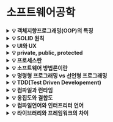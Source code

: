 # 소프트웨어공학

<details>
<summary><strong>💡 객체지향프로그래밍(OOP)의 특징</strong></summary>
    객체 지향 프로그래밍은 컴퓨터 프로그래밍 패러다임 중 하나로, 프로그래밍에서 필요한 데이터를 추상화시켜 상태와 행위를 가진 객체를 만들고 그 객체들 간의 유기적인 상호작용을 통해 로직을 구성하는 프로그래밍 방법이다. <br/><br/>
<strong>객체지향 프로그래밍의 특징</strong>
  <ul>
    <li>추상화 : "공통의" 속성이나 기능을 묶어 이름을 붙이는 것
		<ul>
      <li>여기서 말하는 추상화는 추상 클래스나 추상 클래스가 갖는 추상 메서드를 의미하기보다는 클래스를 설계하는 것 자체를 의미한다.</li>				</ul>
    <li>캡슐화 : 기능과 특성의 모음을 "클래스"라는 "캡슐"에 분류해서 넣는 것</li>
    	<ul>
        <li>캡슐화의 목적 2가지
          <ol>
            <li>코드를 재수정 없이 재활용하는 것</li>
            <li>접근 제어자를 통한 정보 은닉</li>
          </ol>
        </li>
    	</ul>
    </li>
  	<li>상속 : 부모클래스의 속성과 기능을 그대로 이어받아 사용할 수 있게 하고 기능의 일부분을 변경해야 할 경우 상속 받은 자식클래스에서 해당 기능만 다시 수정(정의)하여 사용할 수 있게 하는 것</li>
  	<li>다형성 : 하나의 변수명, 함수명 등이 상황에 따라 다른 의미로 해석될 수 있다.
      <ul>
        <li>즉 오버라이딩(Overriding), 오버로딩(Overloading)이 가능하다는 이야기이다. 
          <ol>
            <li>오버라이딩 : 부모클래스의 메서드와 같은 이름, 매개변수를 재정의 하는 것</li>
            <li>오버로딩 : 같은 이름의 함수를 여러개 정의하고, 매개변수의 타입과 개수를 다르게 하여 매개변수에 따라 다르게 호출할 수 있게 하는 것</li>
          </ol>
    		</li>
      </ul>
  	</li>
  </ul>
</details>

<details>
<summary><strong>💡 SOLID 원칙</strong></summary>
  <ul>
    <li>SRP(Single Responsibility Principle): 단일 책임 원칙</li>
    <li>OCP(Open Closed Priciple): 개방 폐쇄 원칙</li>
    <li>LSP(Listov Substitution Priciple): 리스코프 치환 원칙</li>
    <li>ISP(Interface Segregation Principle): 인터페이스 분리 원칙</li>
    <li>DIP(Dependency Inversion Principle): 의존 역전 원칙</li>
  </ul>
</details>
<details>
<summary><strong>💡 UI와 UX</strong></summary>
  <ul>
    <li><strong>UI</strong>
      <ul>
    		<li>User Interface의 약자로 사용자가 웹이나 앱 등을 사용할 때 마주하는 디자인, 레이아웃</li>
    		<li>사용자가 사용할 때 편하게 사용할 수 있도록 만족도를 높여야 한다.</li> 
      </ul>
    </li>
    <li><strong>UX</strong>
      <ul>
    		<li>User eXercise의 약자로 사용자가 웹이나 앱 등을 사용할 때의 경험을 분석하는 것.</li>
    		<li>통계 분석 등을 통해 유저들의 특성을 알아내어 적절하게 반영해야함.</li> 
        <li>ex) A 앱은 평균 사용자의 나이가 40대 이상이니 글씨 크기를 조금 더 키워야겠다.</li>
      </ul>
    </li>
  </ul>
</details>

<details>
<summary><strong>💡 private, public, protected</strong></summary>
  <ul>
    <li>public : 모든 접근을 허용. 클래스 등 모든 외부 접근을 허용한다.</li>
    <li>private : 외부에서 접근이 불가능. 오직 클래스 내부에서만 접근할 수 있다.</li>
    <li>protected : 기본적으로 private과 같이 외부에서 접근이 불가능하지만, 상속받은 클래스의 경우에는 접근할 수 있다.</li>
  </ul>
</details>

<details>
<summary><strong>💡 프로세스란</strong></summary>
  프로세스란 소프트웨어 시스템을 구축하기 위해 수행되는 작업의 단계이다.<br/>
  프로세스는 작업 결과와 검증 조건을 명확히 정의해야 한다.<br/>
  <ul>
    <li>프로세스의 특징
    	<ul>
        <li>요구명세서, 설계문서, 코드, 프로토타입, 특정 단계를 어떻게 수행할 것인가에 대한 정의이다.</li>
				<li>단계적인 작업의 틀을 정의한 것이다.</li>
        <li>무엇을 하는가에 중점을 둔다.</li>
        <li>결과물의 표현에 대하여 언급이 없다.</li>
        <li>패러다임 독립적이어야 한다.</li>
        <li>각 단계가 다른 방법론으로도 실현 가능해야 한다.</li>
        <li>요구명세서, 설계문서, 코드, 프로토타입, 특정 단계를 어떻게 수행할 것인가에 대한 정의이다.</li>
      </ul>
    </li>
    <li>프로세스의 사례
    	<ul>
        <li>폭포수 프로세스</li>
        <li>나선형 프로세스</li>
        <li>프로토타이핑 프로세스</li>
        <li>Unified 프로세스</li>
        <li>애자일 프로세스</li>
      </ul>
    </li>
  </ul>
</details>

<details>
<summary><strong>💡 소프트웨어 방법론이란</strong></summary>
  <ul>
    <li>소프트웨어 방법론의 특징
    	<ul>
        <li>프로세스의 구체적인 구현의 이름이다.	</li>
				<li>어떻게 하는가에 중점을 둔다.</li>
        <li>결과물을 어떻게 표현하는지 표시한다.</li>
        <li>패러다임에 종속적이다.</li>
        <li>각 단계의 절차, 기술, 가이드라인을 제시한다.</li>
      </ul>
    </li>
    <li>소프트웨어 방법론의 사례
    	<ul>
        <li>구조적 분석, 설계 방법론</li>
        <li>객체지향 방법론</li>
        <li>컴포넌트</li>
        <li>애자일 방법론</li>
      </ul>
    </li>
  </ul>
</details>

<details>
<summary><strong>💡 명령형 프로그래밍 vs 선언형 프로그래밍</strong></summary>
  <ul>
    <li>명령형 프로그래밍(Imperative Programming)
    	<ul>
        <li><strong>어떻게 목적을 달성할지</strong>에 초점이 맞추어져 있고, 프로그래밍의 상태와 그것을 변경시키는 구문의 관점에서 연산을 설명하는 프로그래밍 패러다임</li>
				<li>프로그래밍에 사용된 알고리즘에 대해서는 명시되어있고 목표에 대해서는 명시되어 있지 않다. </li>
        <li>컴퓨터가 수행할 명령들을 순서대로 써내려간다.</li>
        <li>C, C++, Java 등 보통 절차형, 객체지향 언어들은 명령형 프로그래밍 언어이다.</li>
      </ul>
    </li>
    <li>선언형 프로그래밍(Declarative Programming)
    	<ul>
        <li>선언형 프로그래밍은 두 가지의 뜻으로 통용되고 있다.
        	<ol>
            <li>어떤 방법으로 해야하는지 보다는 무엇을 할지에 초점이 맞추어져있는 프로그래밍 패러디임</li>
            <li>함수형, 논리형, 제한형 프로그래밍 언어로 쓰인 경우</li>
          </ol>
        </li>
        <li>대표적인 언어로는 SQL, HTML이 있다. 예를 들어 HTML 은 무엇을 웹에 나타낼지에 대해 고민하지, 어떤 방법으로 나타낼지는 고민하지 않는다.</li>
        <li>프로그램의 목표를 명시하고 사용된 알고리즘을 명시하지는 않는다. </li>
      </ul>
    </li>
  </ul>
</details>

<details>
<summary><strong>💡 TDD(Test Driven Developement)</strong></summary>
  <ul>
    <li>TDD의 정의 
    	<ul>
        <li>TDD란 Test Driven Development의 약자로 ‘테스트 주도 개발’을 의미한다.</li>
				<li>반복 테스트를 이용한 소프트웨어 방법론으로, 작은 단위의 테스트 케이스를 작성하고 이를 통과하는 코드를 추가하는 단계를 반복하고 구현하는 것을 의미한다. </li>
        <li>짧은 개발 주기의 반복에 의존하는 개발 프로세스이고, 애자일 방법론 중 하나인 XP(eXtream Programming)의 ‘Test-First’ 개념에 기반을 두고 있다.</li>
      </ul>
    </li>
    <li>TDD의 장점
    	<ul>
        <li>높은 코드 안전성 : 짧은 주기의 테스트 코드 개발-리팩토링 단계를 거치며 끊임없이 보완하고 철저한 모듈화를 통해 종속성과 의존성이 낮은 모듈로 조합된 소프트웨어 개발을 가능하게 하여 코드의 안정성을 높일 수 있다.</li>
         <li>재설계 시간의 단축 : 설계 단계에서 테스트 시나리오를 작성하기 때문에 무엇을 만들어야하는지 정의하고 생각하는 시간을 가질 수 있어 완성도 높은 설계로 이어진다.</li>
         <li>디버깅 시간의 단축 : 자동화된 단위테스트를 통해 특정 버그를 쉽게 찾을 수 있다,</li>
      </ul>
    </li>
    <li>TDD 단점
    	<ul>
        <li>생산성 저하 : 일반적인 개발 방식보다 개발 시간이 늘어날 수 밖에 없다. </li>
      </ul>
    </li>
  </ul>
</details>

<details>
<summary><strong>💡 컴파일과 런타임</strong></summary>
  <ul>
    <li>컴파일(Compile)
    	<ul>
        <li>개발자가 프로그램을 위해 작성한 소스코드를 다른 프로그램이나 기계가 처리하기 용이한 형태로 바꾸는 과정</li>
        <li>Java, C, C++ 같은 언어들이 컴파일 언어이고, 이들은 실행(런타임)이 되기 위해서는 반드시 컴파일 과정을 거쳐야 한다. 반면 Javascript, Python 같은 스크립트 언어들은 컴파일 과정없이 기계어로 변역되는 즉시 동작하도록 되어있다.</li>
        <li>컴파일 에러 : 프로그램이 컴파일링되는 과정에서 발생하는 에러로 일반적으로 컴파일 에러 발생시 문제를 일으킨 소스코드 라인을 알 수 있다.
        	<ul>
            <li>Syntax Error, Type 체크 에러, 파일 참조 오류 등</li>
          </ul>
        </li>
      </ul>
    </li>
    <li>런타임(Runtime)
    	<ul>
        <li>컴파일 과정을 마친 컴퓨터 프로그램이 실행되고 있는 환경 또는 동작되는 동안의 시간</li>
        <li>런타임 에러 : 소스코드가 실행 가능한 프로그램으로 성공적으로 컴파일 되었으나 프로그램의 실행 중에 발생하는 형태의 오류
        	<ul>
            <li>0 나누기 오류, Null 참조 오류, 메모리 부족 오류 등</li>
          </ul>
        </li>
      </ul>
    </li>
  </ul>
</details>

<details>
<summary><strong>💡 응집도와 결합도</strong></summary>
  <ul>
    <li><strong>응집도</strong>
    	<ul>
        <li>모듈 내부가 얼마나 강한 연관성으로 이어져 있는지를 나타내는 측정치</li>
        -> 각 구성요소들이 공통의 목적을 달성하기 위해 서로 얼마나 연관되어 있는지를 나타낸다.
        <li>모듈이 하나의 임무를 수행하는 정도를 나타내는 측정치로도 활용</li>
        <li>응집도가 높을수록 좋다.</li>
      </ul>
    </li>
    <li><strong>결합도</strong>
    	<ul>
        <li>하나의 모듈과 다른 모듈들과의 연관관계를 측정한 정도</li>
        <li>결합도가 높을수록 상호연계되어 있기 때문에 모듈의 변경이 어렵다.</li>
        <li>결합도가 낮을수록 좋다.</li>
      </ul>
    </li>
  </ul>
</details>

<details>
<summary><strong>💡 컴파일언어와 인터프리터 언어</strong></summary>
  <ul>
    <li><strong>컴파일 언어</strong>
    	<ul>
        <li>컴파일러를 이용하여 사용자가 작성한 고급언어를 기계어로 바꿔 객체모듈을 만들고 이 모듈을 링크, 로드 후 실행시키는 언어</li>
        <li>고급 언어(사용자 입력) → (컴파일러를 통해) 기계어로 번역 → (링크, 로드 하며)실행</li>
        <li>장점 : 한번 컴파일 해놓으면 반복 실행 시 빠르게 실행할 수 있다.</li>
        <li>단점
        	<ul>
            <li>컴파일 하는 과정(고급언어 → 기계어)이 오래 걸린다.</li>
            <li>각 운영체제에 맞춰서 컴파일러가 다르기 때문에 범용성이 떨어진다.</li>
          </ul>
        </li>
        <li>언어 : C/C++ , Java</li>
      </ul>
    </li>
    <li><strong>인터프리터 언어</strong>
    	<ul>
        <li>컴파일러를 사용하지 않고 사용자가 작성한 고급언어를 중간과정없이 변환 후 바로 실행하는 것.</li>
        <li>고급 언어(사용자 입력) → (인터프리터를 이용해) 번역 및 실행</li>
        <li>장점
        	<ul>
        		<li>기계어로 번역을 하지 않기 때문에 실행시간이 빠르다.</li>
            <li>따로 기계어파일로 변환하지 않기 때문에 메모리를 절약한다.</li>
            <li>운영체제에 종속되지 않는다.</li>
          </ul>
        </li>
        <li>단점 : 자주 실행시켜야 할때에는 항상 실행할 때마다 번역을 해야하므로 느리다.</li>
      </ul>
    </li>
  </ul>
</details>

<details>
<summary><strong>💡 라이브러리와 프레임워크의 차이</strong></summary>
  <ul>
    <li><strong>프레임워크</strong>
    	<ul>
        <li>개발자가 보다 편하게 원하는 개발을 할 수 있게 일정한 형태나 필요한 기능을 갖춘 뼈대나 기반구조</li>
      </ul>
    </li>
    <li><strong>라이브러리</strong>
    	<ul>
        <li>단순 활용가능한 도구(모듈, 클래스 등)들의 집합.</li>
      </ul>
    </li>
    <li><strong>차이점</strong>
    	<ul>
        <li>언뜻보면 비슷해 보이지만 가장 중요한 차이는 <strong>제어의 역전(IoC, Inversion of Control)</strong>이다.</li>
        <li>프레임워크의 경우에는 <strong>사용자가 수동적</strong>으로 흐름을 따라간다.</li>
        -> 프레임워크가 짜놓은 규칙을 따라 원하는 코드를 작성한다.
        <li>라이브러리는 <strong>사용자가 능동적</strong>으로 흐름을 제어한다.</li>
        -> 개발자가 필요한 부분에 라이브러리의 도구들을 호출해서 가져온다.
      </ul>
    </li>
  </ul>
</details>

